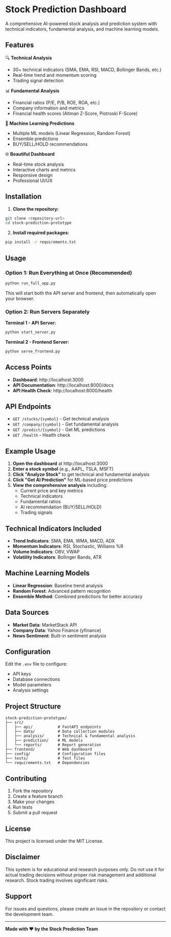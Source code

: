 # Stock Prediction Dashboard

A comprehensive AI-powered stock analysis and prediction system with technical indicators, fundamental analysis, and machine learning models.

## Features

🔍 **Technical Analysis**
- 30+ technical indicators (SMA, EMA, RSI, MACD, Bollinger Bands, etc.)
- Real-time trend and momentum scoring
- Trading signal detection

📊 **Fundamental Analysis**
- Financial ratios (P/E, P/B, ROE, ROA, etc.)
- Company information and metrics
- Financial health scores (Altman Z-Score, Piotroski F-Score)

🤖 **Machine Learning Predictions**
- Multiple ML models (Linear Regression, Random Forest)
- Ensemble predictions
- BUY/SELL/HOLD recommendations

🌐 **Beautiful Dashboard**
- Real-time stock analysis
- Interactive charts and metrics
- Responsive design
- Professional UI/UX

## Installation

1. **Clone the repository:**
```bash
git clone <repository-url>
cd stock-prediction-prototype
```

2. **Install required packages:**
```bash
pip install -r requirements.txt
```

## Usage

### Option 1: Run Everything at Once (Recommended)
```bash
python run_full_app.py
```

This will start both the API server and frontend, then automatically open your browser.

### Option 2: Run Servers Separately

**Terminal 1 - API Server:**
```bash
python start_server.py
```

**Terminal 2 - Frontend Server:**
```bash
python serve_frontend.py
```

## Access Points

- **Dashboard**: http://localhost:3000
- **API Documentation**: http://localhost:8000/docs
- **API Health Check**: http://localhost:8000/health

## API Endpoints

- `GET /stocks/{symbol}` - Get technical analysis
- `GET /company/{symbol}` - Get fundamental analysis  
- `GET /predict/{symbol}` - Get ML predictions
- `GET /health` - Health check

## Example Usage

1. **Open the dashboard** at http://localhost:3000
2. **Enter a stock symbol** (e.g., AAPL, TSLA, MSFT)
3. **Click "Analyze Stock"** to get technical and fundamental analysis
4. **Click "Get AI Prediction"** for ML-based price predictions
5. **View the comprehensive analysis** including:
   - Current price and key metrics
   - Technical indicators
   - Fundamental ratios
   - AI recommendation (BUY/SELL/HOLD)
   - Trading signals

## Technical Indicators Included

- **Trend Indicators**: SMA, EMA, WMA, MACD, ADX
- **Momentum Indicators**: RSI, Stochastic, Williams %R
- **Volume Indicators**: OBV, VWAP
- **Volatility Indicators**: Bollinger Bands, ATR

## Machine Learning Models

- **Linear Regression**: Baseline trend analysis
- **Random Forest**: Advanced pattern recognition
- **Ensemble Method**: Combined predictions for better accuracy

## Data Sources

- **Market Data**: MarketStack API
- **Company Data**: Yahoo Finance (yfinance)
- **News Sentiment**: Built-in sentiment analysis

## Configuration

Edit the `.env` file to configure:
- API keys
- Database connections
- Model parameters
- Analysis settings

## Project Structure

```
stock-prediction-prototype/
├── src/
│   ├── api/           # FastAPI endpoints
│   ├── data/          # Data collection modules
│   ├── analysis/      # Technical & fundamental analysis
│   ├── prediction/    # ML models
│   └── reports/       # Report generation
├── frontend/          # Web dashboard
├── config/            # Configuration files
├── tests/             # Test files
└── requirements.txt   # Dependencies
```

## Contributing

1. Fork the repository
2. Create a feature branch
3. Make your changes
4. Run tests
5. Submit a pull request

## License

This project is licensed under the MIT License.

## Disclaimer

This system is for educational and research purposes only. Do not use it for actual trading decisions without proper risk management and additional research. Stock trading involves significant risks.

## Support

For issues and questions, please create an issue in the repository or contact the development team.

---

**Made with ❤️ by the Stock Prediction Team**
